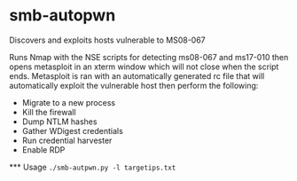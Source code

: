 # smb-autopwn
Discovers and exploits hosts vulnerable to MS08-067

Runs Nmap with the NSE scripts for detecting ms08-067 and ms17-010 then opens metasploit in an xterm window which will not close when the script ends. Metasploit is ran with an automatically generated rc file that will automatically exploit the vulnerable host then perform the following:

* Migrate to a new process
* Kill the firewall
* Dump NTLM hashes
* Gather WDigest credentials
* Run credential harvester
* Enable RDP

*** Usage
```./smb-autpwn.py -l targetips.txt```
